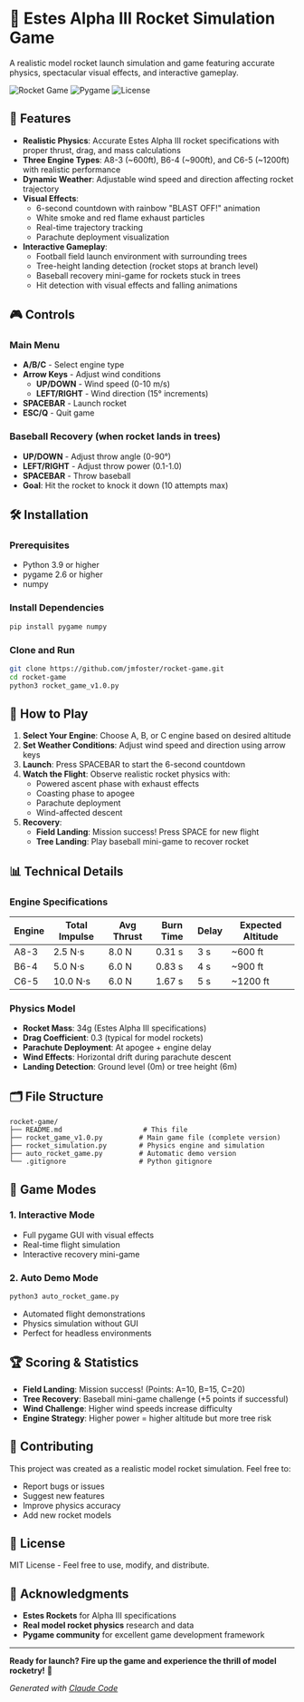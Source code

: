 # 🚀 Estes Alpha III Rocket Simulation Game

A realistic model rocket launch simulation and game featuring accurate physics, spectacular visual effects, and interactive gameplay.

![Rocket Game](https://img.shields.io/badge/Python-3.9+-blue.svg)
![Pygame](https://img.shields.io/badge/Pygame-2.6+-green.svg)
![License](https://img.shields.io/badge/License-MIT-yellow.svg)

## 🌟 Features

- **Realistic Physics**: Accurate Estes Alpha III rocket specifications with proper thrust, drag, and mass calculations
- **Three Engine Types**: A8-3 (~600ft), B6-4 (~900ft), and C6-5 (~1200ft) with realistic performance
- **Dynamic Weather**: Adjustable wind speed and direction affecting rocket trajectory
- **Visual Effects**: 
  - 6-second countdown with rainbow "BLAST OFF!" animation
  - White smoke and red flame exhaust particles
  - Real-time trajectory tracking
  - Parachute deployment visualization
- **Interactive Gameplay**:
  - Football field launch environment with surrounding trees
  - Tree-height landing detection (rocket stops at branch level)
  - Baseball recovery mini-game for rockets stuck in trees
  - Hit detection with visual effects and falling animations

## 🎮 Controls

### Main Menu
- **A/B/C** - Select engine type
- **Arrow Keys** - Adjust wind conditions
  - **UP/DOWN** - Wind speed (0-10 m/s)
  - **LEFT/RIGHT** - Wind direction (15° increments)
- **SPACEBAR** - Launch rocket
- **ESC/Q** - Quit game

### Baseball Recovery (when rocket lands in trees)
- **UP/DOWN** - Adjust throw angle (0-90°)
- **LEFT/RIGHT** - Adjust throw power (0.1-1.0)
- **SPACEBAR** - Throw baseball
- **Goal**: Hit the rocket to knock it down (10 attempts max)

## 🛠️ Installation

### Prerequisites
- Python 3.9 or higher
- pygame 2.6 or higher
- numpy

### Install Dependencies
```bash
pip install pygame numpy
```

### Clone and Run
```bash
git clone https://github.com/jmfoster/rocket-game.git
cd rocket-game
python3 rocket_game_v1.0.py
```

## 🚀 How to Play

1. **Select Your Engine**: Choose A, B, or C engine based on desired altitude
2. **Set Weather Conditions**: Adjust wind speed and direction using arrow keys
3. **Launch**: Press SPACEBAR to start the 6-second countdown
4. **Watch the Flight**: Observe realistic rocket physics with:
   - Powered ascent phase with exhaust effects
   - Coasting phase to apogee
   - Parachute deployment
   - Wind-affected descent
5. **Recovery**: 
   - **Field Landing**: Mission success! Press SPACE for new flight
   - **Tree Landing**: Play baseball mini-game to recover rocket

## 📊 Technical Details

### Engine Specifications
| Engine | Total Impulse | Avg Thrust | Burn Time | Delay | Expected Altitude |
|--------|---------------|------------|-----------|-------|-------------------|
| A8-3   | 2.5 N⋅s      | 8.0 N      | 0.31 s    | 3 s   | ~600 ft          |
| B6-4   | 5.0 N⋅s      | 6.0 N      | 0.83 s    | 4 s   | ~900 ft          |
| C6-5   | 10.0 N⋅s     | 6.0 N      | 1.67 s    | 5 s   | ~1200 ft         |

### Physics Model
- **Rocket Mass**: 34g (Estes Alpha III specifications)
- **Drag Coefficient**: 0.3 (typical for model rockets)
- **Parachute Deployment**: At apogee + engine delay
- **Wind Effects**: Horizontal drift during parachute descent
- **Landing Detection**: Ground level (0m) or tree height (6m)

## 🗂️ File Structure

```
rocket-game/
├── README.md                    # This file
├── rocket_game_v1.0.py         # Main game file (complete version)
├── rocket_simulation.py        # Physics engine and simulation
├── auto_rocket_game.py         # Automatic demo version
└── .gitignore                  # Python gitignore
```

## 🎯 Game Modes

### 1. Interactive Mode
- Full pygame GUI with visual effects
- Real-time flight simulation
- Interactive recovery mini-game

### 2. Auto Demo Mode
```bash
python3 auto_rocket_game.py
```
- Automated flight demonstrations
- Physics simulation without GUI
- Perfect for headless environments

## 🏆 Scoring & Statistics

- **Field Landing**: Mission success! (Points: A=10, B=15, C=20)
- **Tree Recovery**: Baseball mini-game challenge (+5 points if successful)
- **Wind Challenge**: Higher wind speeds increase difficulty
- **Engine Strategy**: Higher power = higher altitude but more tree risk

## 🤝 Contributing

This project was created as a realistic model rocket simulation. Feel free to:
- Report bugs or issues
- Suggest new features
- Improve physics accuracy
- Add new rocket models

## 📝 License

MIT License - Feel free to use, modify, and distribute.

## 🙏 Acknowledgments

- **Estes Rockets** for Alpha III specifications
- **Real model rocket physics** research and data
- **Pygame community** for excellent game development framework

---

**Ready for launch? Fire up the game and experience the thrill of model rocketry!** 🚀

*Generated with [Claude Code](https://claude.ai/code)*
